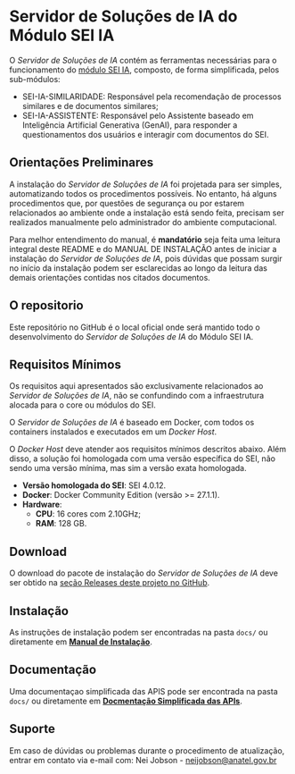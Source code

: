 # Servidor de Soluções de IA do Módulo SEI IA 

O *Servidor de Soluções de IA* contém as ferramentas necessárias para o funcionamento do [módulo SEI IA](https://github.com/anatelgovbr/mod-sei-ia), composto, de forma simplificada, pelos sub-módulos:
- SEI-IA-SIMILARIDADE: Responsável pela recomendação de processos similares e de documentos similares;
- SEI-IA-ASSISTENTE: Responsável pelo Assistente baseado em Inteligência Artificial Generativa (GenAI), para responder a questionamentos dos usuários e interagir com documentos do SEI.

## Orientações Preliminares

A instalação do *Servidor de Soluções de IA* foi projetada para ser simples, automatizando todos os procedimentos possíveis. No entanto, há alguns procedimentos que, por questões de segurança ou por estarem relacionados ao ambiente onde a instalação está sendo feita, precisam ser realizados manualmente pelo administrador do ambiente computacional. 

Para melhor entendimento do manual, é **mandatório** seja feita uma leitura integral deste README e do MANUAL DE INSTALAÇÃO antes de iniciar a instalação do *Servidor de Soluções de IA*, pois dúvidas que possam surgir no início da instalação podem ser esclarecidas ao longo da leitura das demais orientações contidas nos citados documentos.

## O repositorio

Este repositório no GitHub é o local oficial onde será mantido todo o desenvolvimento do *Servidor de Soluções de IA* do Módulo SEI IA.

## Requisitos Mínimos

Os requisitos aqui apresentados são exclusivamente relacionados ao *Servidor de Soluções de IA*, não se confundindo com a infraestrutura alocada para o core ou módulos do SEI.

O *Servidor de Soluções de IA* é baseado em Docker, com todos os containers instalados e executados em um *Docker Host*. 

O *Docker Host* deve atender aos requisitos mínimos descritos abaixo. Além disso, a solução foi homologada com uma versão específica do SEI, não sendo uma versão mínima, mas sim a versão exata homologada.
- **Versão homologada do SEI**: SEI 4.0.12.
- **Docker**: Docker Community Edition (versão >= 27.1.1).
- **Hardware**:
  - **CPU**: 16 cores com 2.10GHz;
  - **RAM**: 128 GB.

## Download

O download do pacote de instalação do *Servidor de Soluções de IA* deve ser obtido na [seção Releases deste projeto no GitHub](https://github.com/anatelgovbr/sei-ia/releases).

## Instalação

As instruções de instalação podem ser encontradas na pasta `docs/` ou diretamente em **[Manual de Instalação](docs/INSTALL.md)**.

## Documentação

Uma documentaçao simplificada das APIS pode ser encontrada na pasta `docs/` ou diretamente em **[Docmentação Simplificada das APIs](docs/API_MANUAL.md)**.

## Suporte

Em caso de dúvidas ou problemas durante o procedimento de atualização, entrar em contato via e-mail com: Nei Jobson - neijobson@anatel.gov.br
